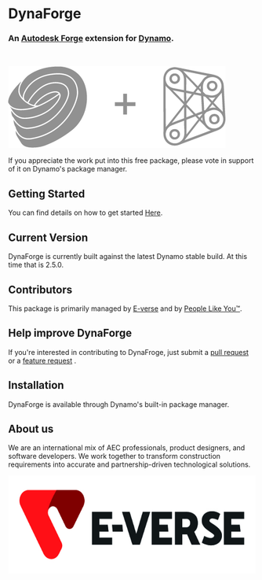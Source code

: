 # DynaForge

<h3 align="left">An <a href="https://forge.autodesk.com/" target="_blank">Autodesk Forge</a> extension for <a href="http://dynamobim.org/" target="_blank">Dynamo</a>.</h3>
<br/>

[<img src="https://github.com/EverseDevelopment/DynaForge/blob/main/Assets/DynamoForge.png" width="443" height="166">](https://github.com/EverseDevelopment/DynaForge/wiki)
<br/>

If you appreciate the work put into this free package, please vote in support of it on Dynamo's package manager. 

## Getting Started
You can find details on how to get started [Here](https://github.com/EverseDevelopment/DynaForge/wiki/Getting-Started).

## Current Version
DynaForge is currently built against the latest Dynamo stable build. At this time that is 2.5.0.

## Contributors
This package is primarily managed by [E-verse](https://www.e-verse.co/) and by [People Like You™](https://github.com/EverseDevelopment/DynaForge/pulse).

## Help improve DynaForge
If you're interested in contributing to DynaFroge, just submit a [pull request](https://github.com/EverseDevelopment/DynaForge/pulls) or a [feature request](https://github.com/EverseDevelopment/DynaForge/issues) .

## Installation
DynaForge is available through Dynamo's built-in package manager.

## About us ##

We are an international mix of AEC professionals, product designers, and software developers. We work together to transform construction requirements into accurate and partnership-driven technological solutions.

[<img src="https://github.com/EverseDevelopment/DynaForge/blob/main/Assets/e-verse_logo_no%20slogan.jpg" width="800" height="200">](https://www.e-verse.com/)
